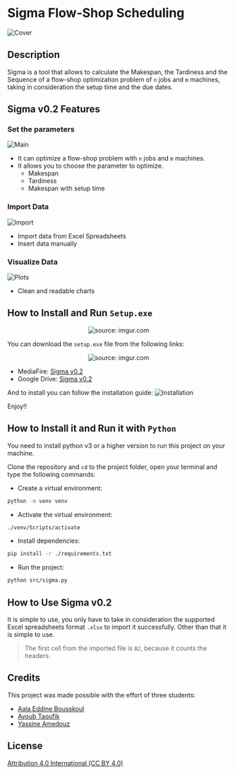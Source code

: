 # Sigma Flow-Shop Scheduling

![Cover](https://i.imgur.com/KHWTupe.jpg)

## Description

Sigma is a tool that allows to calculate the Makespan, the Tardiness and the Sequence of a flow-shop optimization problem of `n` jobs and `m` machines, taking in consideration the setup time and the due dates.

## Sigma v0.2 Features

### Set the parameters

![Main](https://i.imgur.com/MAhNlmR.png)

- It can optimize a flow-shop problem with `n` jobs and `m` machines.
- It allows you to choose the parameter to optimize.
  - Makespan
  - Tardiness
  - Makespan with setup time

### Import Data

![Import](https://i.imgur.com/QaYSDXR.png)

- Import data from Excel Spreadsheets
- Insert data manually

### Visualize Data

![Plots](https://i.imgur.com/oNZQhus.png)

- Clean and readable charts

## How to Install and Run `Setup.exe`

<p align="center">
<img src="https://i.imgur.com/qxTf3Jx.png" title="source: imgur.com" />
</p>

You can download the `setup.exe` file from the following links:

<p align="center">
<img src="https://i.imgur.com/MU39G42.png" title="source: imgur.com" />
</p>

- MediaFire: [Sigma v0.2](https://www.mediafire.com/file/n1lm9f2airkjzob/setupSigma_v0.2.exe/file)
- Google Drive: [Sigma v0.2](https://drive.google.com/file/d/1DGtkNNhTyQXGSvePanuuEBrqBD7fqKMS/view)

And to install you can follow the installation guide:
![Installation](https://i.imgur.com/k7WQb5h.png)

Enjoy!!

## How to Install it and Run it with `Python`

You need to install python v3 or a higher version to run this project on your machine.

Clone the repository and `cd` to the project folder, open your terminal and type the following commands:

- Create a virtual environment:

```bash
python -m venv venv
```

- Activate the virtual environment:

```bash
./venv/Scripts/activate
```

- Install dependencies:

```bash
pip install -r ./requirements.txt
```

- Run the project:

```bash
python src/sigma.py
```

## How to Use Sigma v0.2

It is simple to use, you only have to take in consideration the supported Excel spreadsheets format `.xlsx` to import it successfully. Other than that it is simple to use.

> The first cell from the imported file is `B2`, because it counts the headers.

## Credits

This project was made possible with the effort of three students:

- [Aala Eddine Bousskoul](https://github.com/aalaebl)
- [Ayoub Taoufik](https://github.com/taoufikayoub)
- [Yassine Amedouz]()

## License

[Attribution 4.0 International (CC BY 4.0)](https://creativecommons.org/licenses/by/4.0/)

